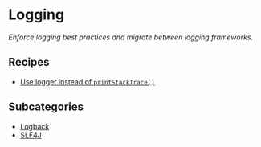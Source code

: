 # Logging

_Enforce logging best practices and migrate between logging frameworks._

## Recipes

* [Use logger instead of `printStackTrace()`](printstacktracetologerror.md)

## Subcategories

* [Logback](logback/)
* [SLF4J](slf4j/)

